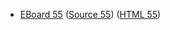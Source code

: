 * [EBoard 55](../eboards/eboard.55.html)
  ([Source 55](../eboards/eboard.55.md))
  ([HTML 55](../eboards/eboard.55.html))
